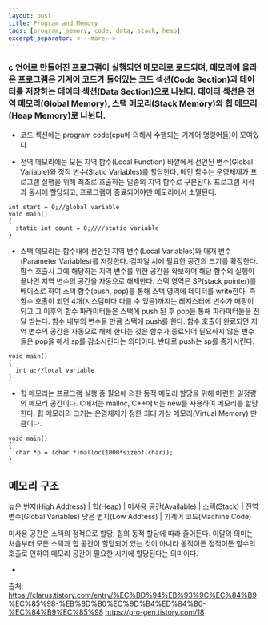 ```yaml
---
layout: post
title: Program and Memory
tags: [program, memory, code, data, stack, heap]
excerpt_separator: <!--more-->
---
```


### c 언어로 만들어진 프로그램이 실행되면 메모리로 로드되며, 메모리에 올라온 프로그램은 기계어 코드가 들어있는 코드 섹션(Code Section)과 데이터를 저장하는 데이터 섹션(Data Section)으로 나뉜다. 데이터 섹션은 전역 메모리(Global Memory), 스택 메모리(Stack Memory)와 힙 메모리(Heap Memory)로 나뉜다.

- 코드 섹션에는 program code(cpu에 의해서 수행되는 기계어 명령어들)이 모여있다.

- 전역 메모리에는 모든 지역 함수(Local Function) 바깥에서 선언된 변수(Global Variable)와 정적 변수(Static Variables)를 할당한다. 메인 함수는 운영체제가 프로그램 실행을 위해 최초로 호출하는 일종의 지역 함수로 구분된다. 프로그램 시작과 동시에 할당되고, 프로그램이 종료되어야만 메모리에서 소멸된다.
```
int start = 0;//global variable
void main()
{
  static int count = 0;////static variable
}
```
  
- 스택 메모리는 함수내에 선언된 지역 변수(Local Variables)와 매개 변수(Parameter Variables)를 저장한다. 컴파일 시에 필요한 공간의 크기를 확정한다. 함수 호출시 그에 해당하는 지역 변수를 위한 공간을 확보하며 해당 함수의 실행이 끝나면 지역 변수의 공간을 자동으로 해제한다. 스택 영역은 SP(stack pointer)를 베이스로 하여 스택 함수(push, pop)를 통해 스택 영역에 데이터를 write한다. 즉 함수 호출이 되면 4개(시스템마다 다를 수 있음)까지는 레지스터에 변수가 매핑이 되고 그 이후의 함수 파라미터들은 스택에 push 된 후 pop을 통해 파라미터들을 전달 받는다. 함수 내부의 변수들 만큼 스택에 push를 한다. 함수 호출이 완료되면 지역 변수의 공간을 자동으로 해제 한다는 것은 함수가 종료되어 필요하지 않은 변수들은 pop을 해서 sp를 감소시킨다는 의미이다. 반대로 push는 sp를 증가시킨다.
```
void main()
{
  int a;//local variable
}
```
  
- 힙 메모리는 프로그램 실행 중 필요에 의한 동적 메모리 할당을 위해 마련한 일정량의 메모리 공간이다. C에서는 malloc, C++에서는 new를 사용하여 메모리를 할당한다. 힙 메모리의 크기는 운영체제가 정한 최대 가상 메모리(Virtual Memory) 만큼이다. 
```
void main()
{
  char *p = (char *)malloc(1000*sizeof(char));
}
```
  
  
## 메모리 구조
높은 번지(High Address) | 힙(Heap)
                       | 미사용 공간(Available)
                       | 스택(Stack)
                       | 전역 변수(Global Variables)
낮은 번지(Low Address)  | 기계어 코드(Machine Code) 
  
미사용 공간은 스택의 정적으로 할당, 힙의 동적 할당에 따라 줄어든다. 이말의 의미는 처음부터 모든 스택과 힙 공간이 할당되어 있는 것이 아니라 동적이든 정적이든 함수의 호출로 인하여 메모리 공간이 필요한 시기에 할당된다는 의미이다.
  
- 
  
  출처: https://clarus.tistory.com/entry/%EC%BD%94%EB%93%9C%EC%84%B9%EC%85%98-%EB%8D%B0%EC%9D%B4%ED%84%B0-%EC%84%B9%EC%85%98
  https://pro-gen.tistory.com/18
